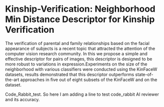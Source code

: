 # Kinship-Verification: Neighborhood Min Distance Descriptor for Kinship Verification
The verification of parental and family relationships based on the facial appearance of subjects is a recent topic that attracted the attention of the computer vision research community. In this we propose a simple and effective descriptor for pairs of images, this descriptor is designed to be more robust to variations in expression.Experiments on the size of the neighborhood with various classifiers were conducted using the KinFaceW datasets, results demonstrated that this descriptor outperforms state-of-the-art approaches in five out of eight subsets of the KinFaceW and on the dataset.

   
Code_Rabbit_test.
So here I am adding a line to test code_rabbit AI reviewer and its accuracy.
